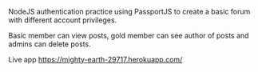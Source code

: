 NodeJS authentication practice using PassportJS to create a basic forum with different account privileges.

Basic member can view posts, gold member can see author of posts and admins can delete posts.

Live app https://mighty-earth-29717.herokuapp.com/



